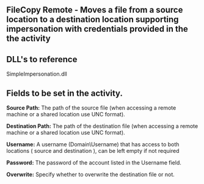 ## FileCopy Remote - Moves a file from a source location to a destination location supporting impersonation with credentials provided in the the activity

## DLL's to reference

SimpleImpersonation.dll

## Fields to be set in the activity.

**Source Path:** The path of the source file (when accessing a remote machine or a shared location use UNC format).

**Destination Path:** The path of the destination file (when accessing a remote machine or a shared location use UNC format).

**Username:** A username (Domain\Username) that has access to both locations ( source and destination ), can be left empty if not required 

**Password:** The password of the account listed in the Username field.

**Overwrite:** Specify whether to overwrite the destination file or not.
